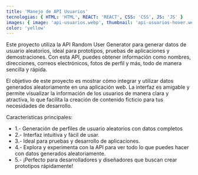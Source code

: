 ```yaml
---
title: 'Manejo de API Usuarios'
tecnologias: { HTML: 'HTML', REACT: 'REACT', CSS: 'CSS', JS: 'JS' }
images: { image: 'api-usuarios.webp', thumbnail: 'api-usuarios-hover.webp', imageTitle: 'api-usuarios-title.webp' }
color: 'yellow'
---
```


Este proyecto utiliza la API Random User Generator para generar datos de usuario aleatorios, ideal para prototipos, pruebas de aplicaciones y demostraciones. Con esta API, puedes obtener información como nombres, direcciones, correos electrónicos, fotos de perfil y más, todo de manera sencilla y rápida.

El objetivo de este proyecto es mostrar cómo integrar y utilizar datos generados aleatoriamente en una aplicación web. La interfaz es amigable y permite visualizar la información de los usuarios de manera clara y atractiva, lo que facilita la creación de contenido ficticio para tus necesidades de desarrollo.

Características principales:

<ul>
<li>1.- Generación de perfiles de usuario aleatorios con datos completos</li>
<li>2.- Interfaz intuitiva y fácil de usar.</li>
<li>3.- Ideal para pruebas y desarrollo de aplicaciones.</li>
<li>4.- Explora y experimenta con la API para ver todo lo que puedes hacer con datos generados aleatoriamente.</li>
<li>5.- ¡Perfecto para desarrolladores y diseñadores que buscan crear prototipos rápidamente!</li>
<ul>
